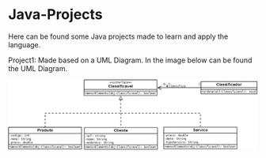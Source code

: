 # Java-Projects
 Here can be found some Java projects made to learn and apply the language.

 Project1: Made based on a UML Diagram. 
 In the image below can be found the UML Diagram.

 ![alt text](https://github.com/TheMasterGame0/Java-Projects/blob/main/Projeto1_UML.jpeg?raw=true) 